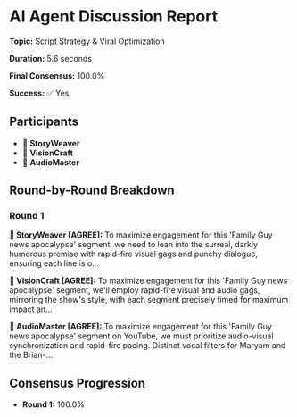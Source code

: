 # AI Agent Discussion Report

**Topic:** Script Strategy & Viral Optimization

**Duration:** 5.6 seconds

**Final Consensus:** 100.0%

**Success:** ✅ Yes

## Participants

- 📝 **StoryWeaver**
- 🎨 **VisionCraft**
- 🎵 **AudioMaster**

## Round-by-Round Breakdown

### Round 1

**📝 StoryWeaver [AGREE]:** To maximize engagement for this 'Family Guy news apocalypse' segment, we need to lean into the surreal, darkly humorous premise with rapid-fire visual gags and punchy dialogue, ensuring each line is o...

**🎨 VisionCraft [AGREE]:** To maximize engagement for this 'Family Guy news apocalypse' segment, we'll employ rapid-fire visual and audio gags, mirroring the show's style, with each segment precisely timed for maximum impact an...

**🎵 AudioMaster [AGREE]:** To maximize engagement for this 'Family Guy news apocalypse' segment on YouTube, we must prioritize audio-visual synchronization and rapid-fire pacing. Distinct vocal filters for Maryam and the Brian-...

## Consensus Progression

- **Round 1:** 100.0%
